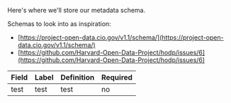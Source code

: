 Here's where we'll store our metadata schema.

Schemas to look into as inspiration:
- [https://project-open-data.cio.gov/v1.1/schema/](https://project-open-data.cio.gov/v1.1/schema/)
- [https://github.com/Harvard-Open-Data-Project/hodp/issues/6](https://github.com/Harvard-Open-Data-Project/hodp/issues/6)

Field | Label | Definition | Required
----- | ----- | ---------- | --------
test  | test  | test       | no

